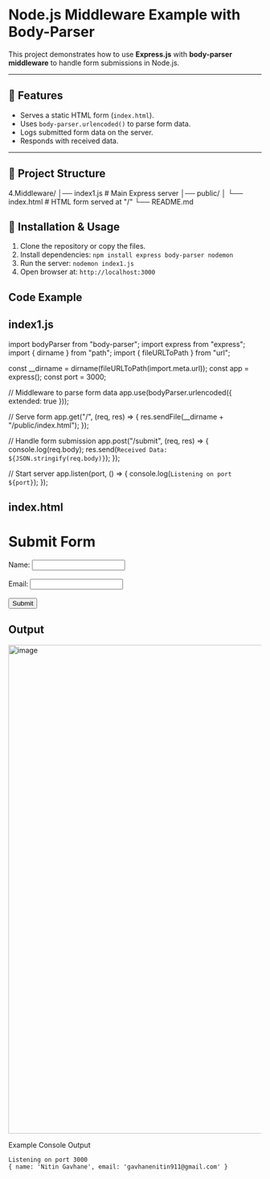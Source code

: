 # Node.js Middleware Example with Body-Parser

This project demonstrates how to use **Express.js** with **body-parser middleware** to handle form submissions in Node.js.

---

## 📌 Features
- Serves a static HTML form (`index.html`).
- Uses `body-parser.urlencoded()` to parse form data.
- Logs submitted form data on the server.
- Responds with received data.

---

## 📂 Project Structure
4.Middleware/
│── index1.js # Main Express server
│── public/
│ └── index.html # HTML form served at "/"
└── README.md

## 🚀 Installation & Usage
1. Clone the repository or copy the files.
2. Install dependencies:
   ```npm install express body-parser nodemon```
3. Run the server: ```nodemon index1.js```
4. Open browser at: ```http://localhost:3000```


## Code Example
## index1.js
import bodyParser from "body-parser";
import express from "express";
import { dirname } from "path";
import { fileURLToPath } from "url";

const __dirname = dirname(fileURLToPath(import.meta.url));
const app = express();
const port = 3000;

// Middleware to parse form data
app.use(bodyParser.urlencoded({ extended: true }));

// Serve form
app.get("/", (req, res) => {
  res.sendFile(__dirname + "/public/index.html");
});

// Handle form submission
app.post("/submit", (req, res) => {
  console.log(req.body);
  res.send(`Received Data: ${JSON.stringify(req.body)}`);
});

// Start server
app.listen(port, () => {
  console.log(`Listening on port ${port}`);
});




## index.html
<!DOCTYPE html>
<html>
<head>
  <title>Form Example</title>
</head>
<body>
  <h1>Submit Form</h1>
  <form action="/submit" method="POST">
    <label>Name:</label>
    <input type="text" name="name" />
    <br /><br />
    <label>Email:</label>
    <input type="email" name="email" />
    <br /><br />
    <button type="submit">Submit</button>
  </form>
</body>
</html>




## Output
<img width="1918" height="971" alt="image" src="https://github.com/user-attachments/assets/9f045d70-e8f4-4980-a9e4-ad6576259dbd" />

Example Console Output
```
Listening on port 3000
{ name: 'Nitin Gavhane', email: 'gavhanenitin911@gmail.com' }
```
